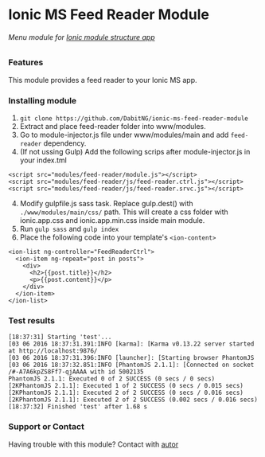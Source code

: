 # Ionic MS Feed Reader Module
###### Menu module for [Ionic module structure app](https://github.com/DabitNG/ionic-ms-starter)

### Features
This module provides a feed reader to your Ionic MS app.

### Installing module
1. `git clone https://github.com/DabitNG/ionic-ms-feed-reader-module`
2. Extract and place feed-reader folder into www/modules.
2. Go to module-injector.js file under www/modules/main and add `feed-reader` dependency.
3. (If not ussing Gulp) Add the following scrips after module-injector.js in your index.tml

  ```
  <script src="modules/feed-reader/module.js"></script>
  <script src="modules/feed-reader/js/feed-reader.ctrl.js"></script>
  <script src="modules/feed-reader/js/feed-reader.srvc.js"></script>
  ```
4. Modify gulpfile.js sass task. Replace gulp.dest() with `./www/modules/main/css/` path. This will create a css folder with ionic.app.css and ionic.app.min.css inside main module.
5. Run `gulp sass` and `gulp index`
6. Place the following code into your template's `<ion-content>`
  
  ```
  <ion-list ng-controller="FeedReaderCtrl">
    <ion-item ng-repeat="post in posts">
      <div>
        <h2>{{post.title}}</h2>
        <p>{{post.content}}</p>
      </div>
    </ion-item>
  </ion-list>
  ```
### Test results

```
[18:37:31] Starting 'test'...
[03 06 2016 18:37:31.391:INFO [karma]: [Karma v0.13.22 server started at http://localhost:9876/
[03 06 2016 18:37:31.396:INFO [launcher]: [Starting browser PhantomJS
[03 06 2016 18:37:32.851:INFO [PhantomJS 2.1.1]: [Connected on socket /#-A7A6kpZS8Ff7-qjAAAA with id 5002135
PhantomJS 2.1.1: Executed 0 of 2 SUCCESS (0 secs / 0 secs)
[2KPhantomJS 2.1.1]: Executed 1 of 2 SUCCESS (0 secs / 0.015 secs)
[2KPhantomJS 2.1.1]: Executed 2 of 2 SUCCESS (0 secs / 0.016 secs)
[2KPhantomJS 2.1.1]: Executed 2 of 2 SUCCESS (0.002 secs / 0.016 secs)
[18:37:32] Finished 'test' after 1.68 s

```

### Support or Contact
Having trouble with this module? Contact with [autor](https://github.com/DabitNG)
